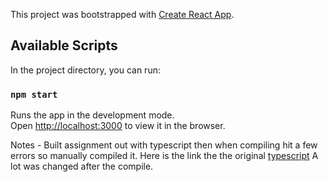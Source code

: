 This project was bootstrapped with [Create React App](https://github.com/facebook/create-react-app).

## Available Scripts

In the project directory, you can run:

### `npm start`

Runs the app in the development mode.<br />
Open [http://localhost:3000](http://localhost:3000) to view it in the browser.

Notes - Built assignment out with typescript then when compiling hit a few errors so manually compiled it. Here is the link the the original [typescript](https://github.com/DGM3780/react-krymarie/commit/c7b25308f5e74bfada99c72d69866a62b10443ce#diff-4cb3565ac7894f461151503c1a4c75c5R1) A lot was changed after the compile.
